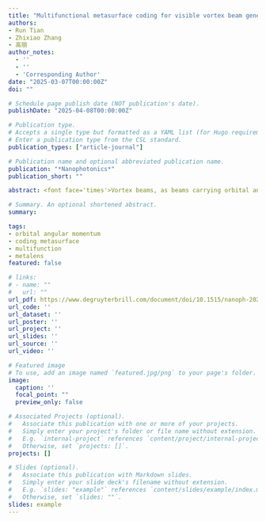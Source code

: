 ```yaml
---
title: "Multifunctional metasurface coding for visible vortex beam generation, deflection and focusing"
authors:
- Run Tian
- Zhixiao Zhang
- 高丽
author_notes:
  - ''
  - ''
  - 'Corresponding Author'
date: "2025-03-07T00:00:00Z"
doi: ""

# Schedule page publish date (NOT publication's date).
publishDate: "2025-04-08T00:00:00Z"

# Publication type.
# Accepts a single type but formatted as a YAML list (for Hugo requirements).
# Enter a publication type from the CSL standard.
publication_types: ["article-journal"]

# Publication name and optional abbreviated publication name.
publication: "*Nanophotonics*"
publication_short: ""

abstract: <font face='times'>Vortex beams, as beams carrying orbital angular momentum (OAM), exhibit unique donut-shaped intensity distributions and helical wavefronts. They are widely applied in fields such as optical communication, nanoparticle manipulation, and quantum information. Traditional vortex beam generation methods, such as those based on Pancharatnam–Berry phase design, can effectively generate vortex beams, but the conversion efficiency and design flexibility are limited by polarization states and incident angles. In addition, the generated and propagated vortex beams require separate metasurface for wavefront deflection and refocusing for practical applications. This work proposes a novel metasurface design approach based on resonant phase, where phase coverage of 2 π is achieved by varying the radius of the nanocylinders. In addition to the efficient vortex beam generation in the visible regime, we have tackled the challenge of simultaneous control of vortex beam’s anomalous deflection and refocusing, through different encoding sequences superimposed based on the principle of Fourier convolution and metalens design. This all-in-one multifunctional metasurface design offers new technological pathways for secure optical communication and quantum manipulation applications.</font>

# Summary. An optional shortened abstract.
summary: 

tags:
- orbital angular momentum
- coding metasurface
- multifunction
- metalens
featured: false

# links:
# - name: ""
#   url: ""
url_pdf: https://www.degruyterbrill.com/document/doi/10.1515/nanoph-2025-0016/pdf?licenseType=open-access
url_code: ''
url_dataset: ''
url_poster: ''
url_project: ''
url_slides: ''
url_source: ''
url_video: ''

# Featured image
# To use, add an image named `featured.jpg/png` to your page's folder. 
image:
  caption: ''
  focal_point: ""
  preview_only: false

# Associated Projects (optional).
#   Associate this publication with one or more of your projects.
#   Simply enter your project's folder or file name without extension.
#   E.g. `internal-project` references `content/project/internal-project/index.md`.
#   Otherwise, set `projects: []`.
projects: []

# Slides (optional).
#   Associate this publication with Markdown slides.
#   Simply enter your slide deck's filename without extension.
#   E.g. `slides: "example"` references `content/slides/example/index.md`.
#   Otherwise, set `slides: ""`.
slides: example
---
```

